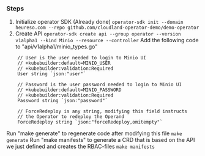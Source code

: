 ### Steps
1. Initialize operator SDK (Already done)
```operator-sdk init --domain heureso.com --repo github.com/cloudland-operator-demo/demo-operator```
2. Create API
```operator-sdk create api --group operator --version v1alpha1 --kind Minio --resource --controller```
Add the following code to "api/v1alpha1/minio_types.go"
```
	// User is the user needed to login to Minio UI
	// +kubebuilder:default=MINIO_USER
	// +kubebuilder:validation:Required
	User string `json:"user"`

	// Password is the user password needed to login to Minio UI
	// +kubebuilder:default=MINIO_PASSWORD
	// +kubebuilder:validation:Required
	Password string `json:"password"`

	// ForceRedeploy is any string, modifying this field instructs
	// the Operator to redeploy the Operand
	ForceRedeploy string `json:"forceRedeploy,omitempty"`
```
Run "make generate" to regenerate code after modifying this file
```make generate```
Run "make manifests" to generate a CRD that is based on the API we just defined and creates the RBAC-files
```make manifests```




